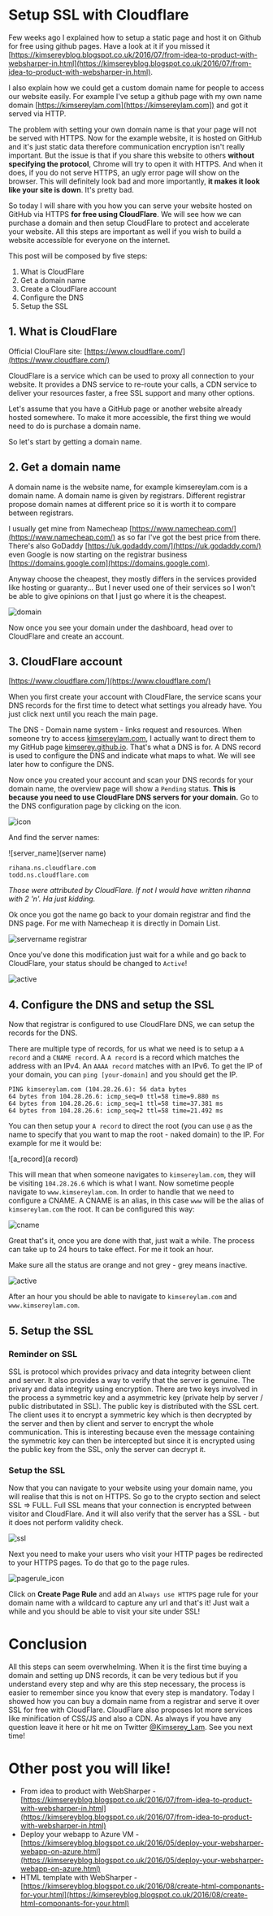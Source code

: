 # Setup SSL with Cloudflare

Few weeks ago I explained how to setup a static page and host it on Github for free using github pages.
Have a look at it if you missed it [https://kimsereyblog.blogspot.co.uk/2016/07/from-idea-to-product-with-websharper-in.html](https://kimsereyblog.blogspot.co.uk/2016/07/from-idea-to-product-with-websharper-in.html).

I also explain how we could get a custom domain name for people to access our website easily.
For example I've setup a github page with my own name domain [https://kimsereylam.com](https://kimsereylam.com]) and got it served via HTTP.

The problem with setting your own domain name is that your page will not be served with HTTPS.
Now for the example website, it is hosted on GitHub and it's just static data therefore communication encryption isn't really important.
But the issue is that if you share this website to others __without specifying the protocol__, Chrome will try to open it with HTTPS.
And when it does, if you do not serve HTTPS, an ugly error page will show on the browser.
This will definitely look bad and more importantly, __it makes it look like your site is down__.
It's pretty bad.

So today I will share with you how you can serve your website hosted on GitHub via HTTPS __for free using CloudFlare__.
We will see how we can purchase a domain and then setup CloudFlare to protect and accelerate your website.
All this steps are important as well if you wish to build a website accessible for everyone on the internet.

This post will be composed by five steps:

 1. What is CloudFlare
 2. Get a domain name
 3. Create a CloudFlare account
 4. Configure the DNS 
 5. Setup the SSL

## 1. What is CloudFlare

Official ClouFlare site: [https://www.cloudflare.com/](https://www.cloudflare.com/)

CloudFlare is a service which can be used to proxy all connection to your website.
It provides a DNS service to re-route your calls, a CDN service to deliver your resources faster, a free SSL support and many other options.

Let's assume that you have a GitHub page or another website already hosted somewhere.
To make it more accessible, the first thing we would need to do is purchase a domain name.

So let's start by getting a domain name.

## 2. Get a domain name

A domain name is the website name, for example kimsereylam.com is a domain name.
A domain name is given by registrars.
Different registrar propose domain names at different price so it is worth it to compare between registrars.

I usually get mine from Namecheap [https://www.namecheap.com/](https://www.namecheap.com/) as so far I've got the best price from there.
There's also GoDaddy [https://uk.godaddy.com/](https://uk.godaddy.com/) even Google is now starting on the registrar business [https://domains.google.com](https://domains.google.com).

Anyway choose the cheapest, they mostly differs in the services provided like hosting or guaranty... But I never used one of their services so I won't be able to give opinions on that I just go where it is the cheapest.

![domain]()

Now once you see your domain under the dashboard, head over to CloudFlare and create an account.

## 3. CloudFlare account

[https://www.cloudflare.com/](https://www.cloudflare.com/)

When you first create your account with CloudFlare, the service scans your DNS records for the first time to detect what settings you already have.
You just click next until you reach the main page.

The DNS - Domain name system - links request and resources. 
When someone try to access [kimsereylam.com](https://kimsereylam.com), I actually want to direct them to my GitHub page [kimserey.github.io](https://kimserey.github.io).
That's what a DNS is for.
A DNS record is used to configure the DNS and indicate what maps to what.
We will see later how to configure the DNS.

Now once you created your account and scan your DNS records for your domain name, the overview page will show a `Pending` status.
__This is because you need to use CloudFlare DNS servers for your domain.__
Go to the DNS configuration page by clicking on the icon.

![icon](icon)

And find the server names:

![server_name](server name)

```
rihana.ns.cloudflare.com
todd.ns.cloudflare.com
```

_Those were attributed by CloudFlare. If not I would have written rihanna with 2 'n'. Ha just kidding._

Ok once you got the name go back to your domain registrar and find the DNS page.
For me with Namecheap it is directly in Domain List.

![servername registrar](server)

Once you've done this modification just wait for a while and go back to CloudFlare, your status should be changed to `Active`!

![active](active)

## 4. Configure the DNS and setup the SSL

Now that registrar is configured to use CloudFlare DNS, we can setup the records for the DNS.

There are multiple type of records, for us what we need is to setup a `A record` and a `CNAME record`.
A `A record` is a record which matches the address with an IPv4. An `AAAA record` matches with an IPv6.
To get the IP of your domain, you can `ping [your-domain]` and you should get the IP.

```
PING kimsereylam.com (104.28.26.6): 56 data bytes
64 bytes from 104.28.26.6: icmp_seq=0 ttl=58 time=9.880 ms
64 bytes from 104.28.26.6: icmp_seq=1 ttl=58 time=37.381 ms
64 bytes from 104.28.26.6: icmp_seq=2 ttl=58 time=21.492 ms
```

You can then setup your `A record` to direct the root (you can use `@` as the name to specify that you want to map the root - naked domain) to the IP.
For example for me it would be:

![a_record](a record)

This will mean that when someone navigates to `kimsereylam.com`, they will be visiting `104.28.26.6` which is what I want.
Now sometime people navigate to `www.kimsereylam.com`.
In order to handle that we need to configure a CNAME.
A CNAME is an alias, in this case `www` will be the alias of `kimsereylam.com` the root.
It can be configured this way:

![cname]()

Great that's it, once you are done with that, just wait a while. The process can take up to 24 hours to take effect.
For me it took an hour.

Make sure all the status are orange and not grey - grey means inactive.

![active]()

After an hour you should be able to navigate to `kimsereylam.com` and `www.kimsereylam.com`.

## 5. Setup the SSL

### Reminder on SSL

SSL is protocol which provides privacy and data integrity between client and server. It also provides a way to verify that the server is genuine.
The privary and data integrity using encryption.
There are two keys involved in the process a symmetric key and a asymmetric key (private help by server / public distributated in SSL).
The public key is distributed with the SSL cert.
The client uses it to encrypt a symmetric key which is then decrypted by the server and then by client and server to encrypt the whole communication.
This is interesting because even the message containing the symmetric key can then be intercepted but since it is encrypted using the public key from the SSL, only the server can decrypt it.


### Setup the SSL

Now that you can navigate to your website using your domain name, you will realise that this is not on HTTPS.
So go to the crypto section and select SSL => FULL.
Full SSL means that your connection is encrypted between visitor and CloudFlare.
And it will also verify that the server has a SSL - but it does not perform validity check.

![ssl](ssl)

Next you need to make your users who visit your HTTP pages be redirected to your HTTPS pages.
To do that go to the page rules.

![pagerule_icon]()

Click on __Create Page Rule__ and add an `Always use HTTPS` page rule for your domain name with a wildcard to capture any url and that's it!
Just wait a while and you should be able to visit your site under SSL!

# Conclusion

All this steps can seem overwhelming. When it is the first time buying a domain and setting up DNS records, it can be very tedious but if you 
understand every step and why are this step necessary, the process is easier to remember since you know that every step is mandatory.
Today I showed how you can buy a domain name from a registrar and serve it over SSL for free with CloudFlare.
CloudFlare also proposes lot more services like minification of CSS/JS and also a CDN.
As always if you have any question leave it here or hit me on Twitter [@Kimserey_Lam](https://twitter.com/Kimserey_Lam).
See you next time!

# Other post you will like!

- From idea to product with WebSharper - [https://kimsereyblog.blogspot.co.uk/2016/07/from-idea-to-product-with-websharper-in.html](https://kimsereyblog.blogspot.co.uk/2016/07/from-idea-to-product-with-websharper-in.html)
- Deploy your webapp to Azure VM - [https://kimsereyblog.blogspot.co.uk/2016/05/deploy-your-websharper-webapp-on-azure.html](https://kimsereyblog.blogspot.co.uk/2016/05/deploy-your-websharper-webapp-on-azure.html)
- HTML template with WebSharper - [https://kimsereyblog.blogspot.co.uk/2016/08/create-html-componants-for-your.html](https://kimsereyblog.blogspot.co.uk/2016/08/create-html-componants-for-your.html)
